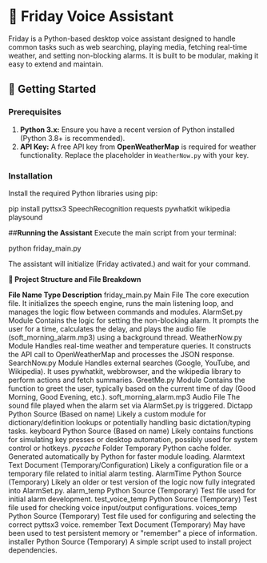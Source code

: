 # 🤖 Friday Voice Assistant

Friday is a Python-based desktop voice assistant designed to handle common tasks such as web searching, playing media, fetching real-time weather, and setting non-blocking alarms. It is built to be modular, making it easy to extend and maintain.

## 🚀 Getting Started

### Prerequisites

1.  **Python 3.x:** Ensure you have a recent version of Python installed (Python 3.8+ is recommended).
2.  **API Key:** A free API key from **OpenWeatherMap** is required for weather functionality. Replace the placeholder in `WeatherNow.py` with your key.

### Installation

Install the required Python libraries using pip:

pip install pyttsx3 SpeechRecognition requests pywhatkit wikipedia playsound


##**Running the Assistant**
Execute the main script from your terminal:

python friday_main.py

The assistant will initialize (Friday activated.) and wait for your command.

**📂 Project Structure and File Breakdown**

**File Name	Type	Description**
friday_main.py	Main File	The core execution file. It initializes the speech engine, runs the main listening loop, and manages the logic flow between commands and modules.
AlarmSet.py	Module	Contains the logic for setting the non-blocking alarm. It prompts the user for a time, calculates the delay, and plays the audio file (soft_morning_alarm.mp3) using a background thread.
WeatherNow.py	Module	Handles real-time weather and temperature queries. It constructs the API call to OpenWeatherMap and processes the JSON response.
SearchNow.py	Module	Handles external searches (Google, YouTube, and Wikipedia). It uses pywhatkit, webbrowser, and the wikipedia library to perform actions and fetch summaries.
GreetMe.py	Module	Contains the function to greet the user, typically based on the current time of day (Good Morning, Good Evening, etc.).
soft_morning_alarm.mp3	Audio File	The sound file played when the alarm set via AlarmSet.py is triggered.
Dictapp	Python Source	(Based on name) Likely a custom module for dictionary/definition lookups or potentially handling basic dictation/typing tasks.
keyboard	Python Source	(Based on name) Likely contains functions for simulating key presses or desktop automation, possibly used for system control or hotkeys.
_pycache_	Folder	Temporary Python cache folder. Generated automatically by Python for faster module loading.
Alarmtext	Text Document	(Temporary/Configuration) Likely a configuration file or a temporary file related to initial alarm testing.
AlarmTime	Python Source	(Temporary) Likely an older or test version of the logic now fully integrated into AlarmSet.py.
alarm_temp	Python Source	(Temporary) Test file used for initial alarm development.
test_voice_temp	Python Source	(Temporary) Test file used for checking voice input/output configurations.
voices_temp	Python Source	(Temporary) Test file used for configuring and selecting the correct pyttsx3 voice.
remember	Text Document	(Temporary) May have been used to test persistent memory or "remember" a piece of information.
installer	Python Source	(Temporary) A simple script used to install project dependencies.
